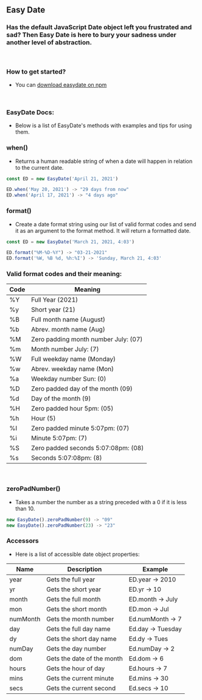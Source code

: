 ## Easy Date
### Has the default JavaScript Date object left you frustrated and sad? Then Easy Date is here to bury your sadness under another level of abstraction.

<br>

### How to get started?
* You can [download easydate on npm](https://www.npmjs.com/package/@jewarner57/easydate)

<br>

### EasyDate Docs:
* Below is a list of EasyDate's methods with examples and tips for using them.

### when()
* Returns a human readable string of when a date will happen in relation to the current date.
``` javascript
const ED = new EasyDate('April 21, 2021')

ED.when('May 20, 2021') -> "29 days from now"
ED.when('April 17, 2021') -> "4 days ago"
```

### format()
* Create a date format string using our list of valid format codes and send it as an argument to the format method. It will return a formatted date.
``` javascript
const ED = new EasyDate('March 21, 2021, 4:03')

ED.format("%M-%D-%Y") -> "03-21-2021"
ED.format('%W, %B %d, %h:%I') -> 'Sunday, March 21, 4:03'
```

### Valid format codes and their meaning:
| Code |       Meaning      |
|------|--------------------|
|  %Y  | Full Year (2021)
|  %y  | Short year (21) 
|  %B  | Full month name (August)    
|  %b  | Abrev. month name (Aug)  
|  %M  | Zero padding month number July: (07)
|  %m  | Month number July: (7) 
|  %W  | Full weekday name (Monday)   
|  %w  | Abrev. weekday name (Mon)
|  %a  | Weekday number Sun: (0)   
|  %D  | Zero padded day of the month (09) 
|  %d  | Day of the month (9)
|  %H  | Zero padded hour 5pm: (05)
|  %h  | Hour (5)
|  %I  | Zero padded minute 5:07pm: (07)
|  %i  | Minute 5:07pm: (7)
|  %S  | Zero padded seconds 5:07:08pm: (08)
|  %s  | Seconds 5:07:08pm: (8)

<br>

### zeroPadNumber()
* Takes a number the number as a string preceded with a 0 if it is less than 10.
``` javascript
new EasyDate().zeroPadNumber(9) -> "09"
new EasyDate().zeroPadNumber(23) -> "23"
```

### Accessors
* Here is a list of accessible date object properties:

| Name |     Description     |      Example    |
|------|---------------------|-----------------|
| year | Gets the full year  | ED.year -> 2010 |
| yr   | Gets the short year | ED.yr -> 10     |
| month| Gets the full month | ED.month -> July|
| mon  | Gets the short month| ED.mon -> Jul   |
| numMonth | Gets the month number | Ed.numMonth -> 7 |
| day  | Gets the full day name | Ed.day -> Tuesday |
| dy   | Gets the short day name | Ed.dy -> Tues |
| numDay | Gets the day number| Ed.numDay -> 2 |
| dom  | Gets the date of the month | Ed.dom -> 6 |
| hours| Gets the hour of day| Ed.hours -> 7   |
| mins | Gets the current minute | Ed.mins -> 30|
| secs | Gets the current second | Ed.secs -> 10| 
